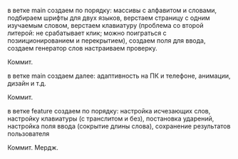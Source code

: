 в ветке main создаем по порядку: 
массивы с алфавитом и словами,
подбираем шрифты для двух языков,
верстаем страницу с одним изучаемым словом,
верстаем клавиатуру (проблема со второй литерой: не срабатывает клик; можно поиграться с позииционированием и перекрытием),
создаем поля для ввода,
создаем генератор слов настраиваем проверку.

Коммит.

в ветке main создаем далее:
адаптивность на ПК и телефоне,
анимации, дизайн и т.д.

Коммит.

в ветке feature создаем по порядку:
настройка исчезающих слов,
настройку клавиатуры (с транслитом и без),
постановка ударений,
настройка поля ввода (сокрытие длины слова),
сохранение результатов пользователя

Коммит. Мердж.